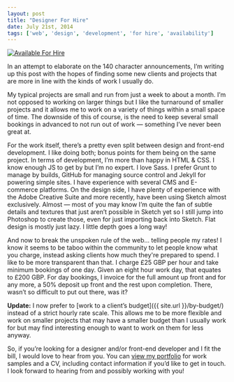 ```yaml
---
layout: post
title: "Designer For Hire"
date: July 21st, 2014
tags: ['web', 'design', 'development', 'for hire', 'availability']
---
```


[![Available For Hire](https://d13yacurqjgara.cloudfront.net/users/388/screenshots/1650319/avail.png)](http://drbl.in/lMqV "View Shot On Dribbble")

In an attempt to elaborate on the 140 character announcements, I’m writing up this post with the hopes of finding some new clients and projects that are more in line with the kinds of work I usually do.

My typical projects are small and run from just a week to about a month. I’m not opposed to working on larger things but I like the turnaround of smaller projects and it allows me to work on a variety of things within a small space of time. The downside of this of course, is the need to keep several small bookings in advanced to not run out of work — something I’ve never been great at.

For the work itself, there’s a pretty even split between design and front-end development. I like doing both; bonus points for them being on the same project. In terms of development, I’m more than happy in HTML & CSS. I know enough JS to get by but I’m no expert. I love Sass. I prefer Grunt to manage by builds, GitHub for managing source control and Jekyll for powering simple sites. I have experience with several CMS and E-commerce platforms. On the design side, I have plenty of experience with the Adobe Creative Suite and more recently, have been using Sketch almost exclusively. Almost — most of you may know I’m quite the fan of subtle details and textures that just aren’t possible in Sketch yet so I still jump into Photoshop to create those, even for just importing back into Sketch. Flat design is mostly just lazy. I little depth goes a long way!

<span class="strike">And now to break the unspoken rule of the web... telling people my rates! I know it seems to be taboo within the community to let people know what you charge, instead asking clients how much they're prepared to spend. I like to be more transparent than that. I charge £25 GBP per hour and take minimum bookings of one day. Given an eight hour work day, that equates to £200 GBP. For day bookings, I invoice for the full amount up front and for any more, a 50% deposit up front and the rest upon completion. There, wasn’t so difficult to put out there, was it?</span>

**Update:** I now prefer to [work to a client’s budget]({{ site.url }}/by-budget/) instead of a strict hourly rate scale. This allows me to be more flexible and work on smaller projects that may have a smaller budget than I usually work for but may find interesting enough to want to work on them for less anyway.

So, if you’re looking for a designer and/or front-end developer and I fit the bill, I would love to hear from you. You can [view my portfolio](http://dave.mn "View My Portfolio") for work samples and a CV, including contact information if you’d like to get in touch. I look forward to hearing from and possibly working with you!
